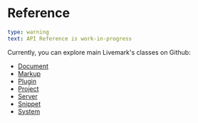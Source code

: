 # Reference

```yaml remark
type: warning
text: API Reference is work-in-progress
```

Currently, you can explore main Livemark's classes on Github:

- [Document](https://github.com/frictionlessdata/livemark/blob/main/livemark/document.py)
- [Markup](https://github.com/frictionlessdata/livemark/blob/main/livemark/markup.py)
- [Plugin](https://github.com/frictionlessdata/livemark/blob/main/livemark/plugin.py)
- [Project](https://github.com/frictionlessdata/livemark/blob/main/livemark/project.py)
- [Server](https://github.com/frictionlessdata/livemark/blob/main/livemark/server.py)
- [Snippet](https://github.com/frictionlessdata/livemark/blob/main/livemark/snippet.py)
- [System](https://github.com/frictionlessdata/livemark/blob/main/livemark/system.py)
